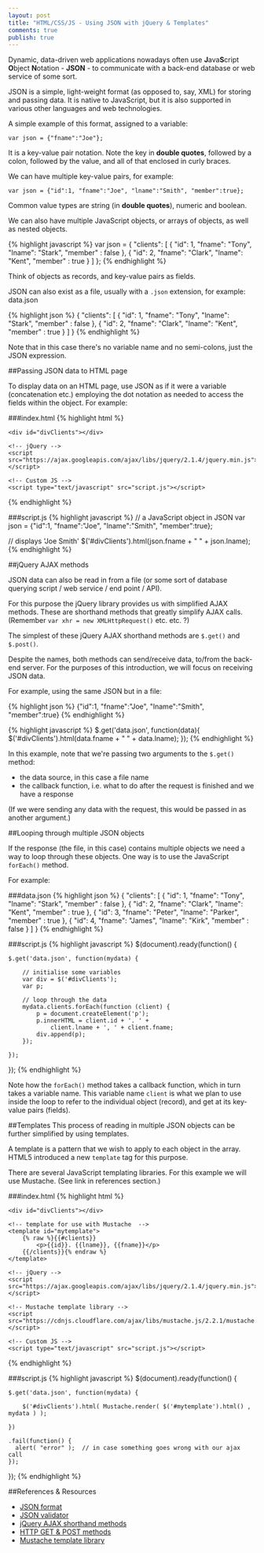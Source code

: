 ```yaml
---
layout: post
title: "HTML/CSS/JS - Using JSON with jQuery & Templates"
comments: true
publish: true
---
```


Dynamic, data-driven web applications nowadays often use **J**ava**S**cript **O**bject **N**otation - **JSON** - to communicate with a back-end database or web service of some sort.

JSON is a simple, light-weight format (as opposed to, say, XML) for storing and passing data. It is native to JavaScript, but it is also supported in various other languages and web technologies.

A simple example of this format, assigned to a variable:

`var json = {"fname":"Joe"};`

It is a key-value pair notation. Note the key in **double quotes**, followed by a colon, followed by the value, and all of that enclosed in curly braces. 

We can have multiple key-value pairs, for example:

`var json = {"id":1, "fname":"Joe", "lname":"Smith", "member":true};`

Common value types are string (in **double quotes**), numeric and boolean.

We can also have multiple JavaScript objects, or arrays of objects, as well as nested objects.

{% highlight javascript %}
var json = { 
  "clients": [
    { "id": 1, "fname": "Tony", "lname": "Stark", "member" : false }, 
    { "id": 2, "fname": "Clark", "lname": "Kent", "member" : true } 
  ] 
};
{% endhighlight %}

Think of objects as records, and key-value pairs as fields.

JSON can also exist as a file, usually with a `.json` extension, for example: data.json

{% highlight json %}
{ 
  "clients": [
    { "id": 1, "fname": "Tony", "lname": "Stark", "member" : false }, 
    { "id": 2, "fname": "Clark", "lname": "Kent", "member" : true } 
  ] 
}
{% endhighlight %}

Note that in this case there's no variable name and no semi-colons, just the JSON expression.

##Passing JSON data to HTML page

To display data on an HTML page, use JSON as if it were a variable (concatenation etc.) employing the dot notation as needed to access the fields within the object. For example:

###index.html
{% highlight html %}
<!doctype html>
<html>
<head>
    <title>JSON</title>
</head>
<body>
     
    <div id="divClients"></div>
    
    <!-- jQuery -->
    <script src="https://ajax.googleapis.com/ajax/libs/jquery/2.1.4/jquery.min.js"></script>
    
    <!-- Custom JS -->
    <script type="text/javascript" src="script.js"></script>
    
</body>
</html>
{% endhighlight %}

###script.js
{% highlight javascript %}
// a JavaScript object in JSON
var json = {"id":1, "fname":"Joe", "lname":"Smith", "member":true};  

// displays 'Joe Smith'
$('#divClients').html(json.fname + " " + json.lname);  
{% endhighlight %}

##jQuery AJAX methods

JSON data can also be read in from a file (or some sort of database querying script / web service / end point / API). 

For this purpose the jQuery library provides us with simplified AJAX methods. These are shorthand methods that greatly simplify AJAX calls. (Remember `var xhr = new XMLHttpRequest()` etc. etc. ?)

The simplest of these jQuery AJAX shorthand methods are `$.get()` and `$.post()`. 

Despite the names, both methods can send/receive data, to/from the back-end server. For the purposes of this introduction, we will focus on receiving JSON data.

For example, using the same JSON but in a file:

{% highlight json %}
{"id":1, "fname":"Joe", "lname":"Smith", "member":true}
{% endhighlight %}

{% highlight javascript %}
$.get('data.json', function(data){
    $('#divClients').html(data.fname + " " + data.lname);
});
{% endhighlight %}

In this example, note that we're passing two arguments to the `$.get()` method:

- the data source, in this case a file name
- the callback function, i.e. what to do after the request is finished and we have a response
 
(If we were sending any data with the request, this would be passed in as another argument.)

##Looping through multiple JSON objects

If the response (the file, in this case) contains multiple objects we need a way to loop through these objects. One way is to use the JavaScript `forEach()` method.

For example:

###data.json
{% highlight json %}
{ 
  "clients": [
    { "id": 1, "fname": "Tony", "lname": "Stark", "member" : false }, 
    { "id": 2, "fname": "Clark", "lname": "Kent", "member" : true },
    { "id": 3, "fname": "Peter", "lname": "Parker", "member" : true },
    { "id": 4, "fname": "James", "lname": "Kirk", "member" : false } 
  ] 
}
{% endhighlight %}

###script.js
{% highlight javascript %}
$(document).ready(function() {

    $.get('data.json', function(mydata) {
    
        // initialise some variables
        var div = $('#divClients');
        var p; 
        
        // loop through the data
        mydata.clients.forEach(function (client) { 
            p = document.createElement('p'); 
            p.innerHTML = client.id + '. ' + 
                client.lname + ', ' + client.fname; 
            div.append(p); 
        });
        
    });
    
});
{% endhighlight %}

Note how the `forEach()` method takes a callback function, which in turn takes a variable name. This variable name `client` is what we plan to use inside the loop to refer to the individual object (record), and get at its key-value pairs (fields).

##Templates
This process of reading in multiple JSON objects can be further simplified by using templates.

A template is a pattern that we wish to apply to each object in the array. HTML5 introduced a new `template` tag for this purpose.

There are several JavaScript templating libraries. For this example we will use Mustache. (See link in references section.)


###index.html
{% highlight html %}
<!doctype html>
<html>
<head>
    <title>JSON</title>
</head>
<body>
     
    <div id="divClients"></div>
    
    <!-- template for use with Mustache  -->
    <template id="mytemplate">
        {% raw %}{{#clients}}
            <p>{{id}}. {{lname}}, {{fname}}</p>
        {{/clients}}{% endraw %}
    </template>
    
    <!-- jQuery -->
    <script src="https://ajax.googleapis.com/ajax/libs/jquery/2.1.4/jquery.min.js"></script>
    
    <!-- Mustache template library -->
    <script src="https://cdnjs.cloudflare.com/ajax/libs/mustache.js/2.2.1/mustache.min.js"></script>
    
    <!-- Custom JS -->
    <script type="text/javascript" src="script.js"></script>
    
</body>
</html>
{% endhighlight %}

###script.js
{% highlight javascript %}
$(document).ready(function() {

    $.get('data.json', function(mydata) {
    
        $('#divClients').html( Mustache.render( $('#mytemplate').html() , mydata ) );
        
    })
    
    .fail(function() {
      alert( "error" );  // in case something goes wrong with our ajax call
    });
    
});
{% endhighlight %}








##References &amp; Resources

- [JSON format](http://json.org/)
- [JSON validator](https://jsonformatter.curiousconcept.com/)
- [jQuery AJAX shorthand methods](https://api.jquery.com/category/ajax/shorthand-methods/)
- [HTTP GET & POST methods](http://www.w3schools.com/tags/ref_httpmethods.asp)
- [Mustache template library](http://cdnjs.com/libraries/mustache.js/)
